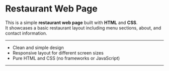 # Restaurant Web Page

This is a simple **restaurant web page** built with **HTML** and **CSS**.  
It showcases a basic restaurant layout including menu sections, about, and contact information.

---

- Clean and simple design
- Responsive layout for different screen sizes
- Pure HTML and CSS (no frameworks or JavaScript)

---